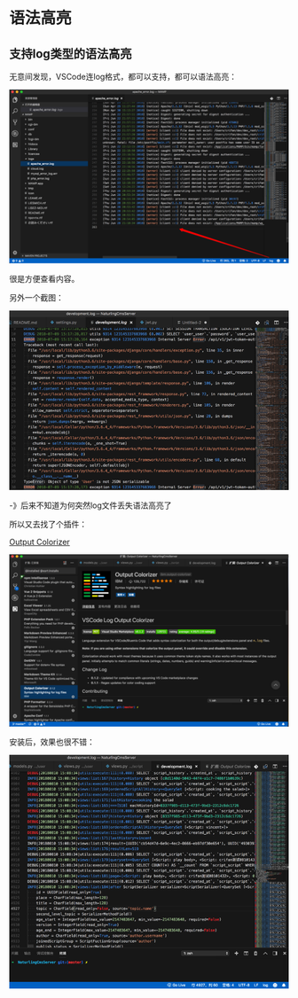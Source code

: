 # 语法高亮

## 支持log类型的语法高亮

无意间发现，VSCode连log格式，都可以支持，都可以语法高亮：

![log日志文件语法高亮效果](../assets/img/log_file_highlight_effect.png)

很是方便查看内容。

另外一个截图：

![另外一个log日志文件语法高亮效果](../assets/img/another_log_highlight.png)

-》后来不知道为何突然log文件丢失语法高亮了

所以又去找了个插件：

[Output Colorizer](https://marketplace.visualstudio.com/items?itemName=IBM.output-colorizer)

![已安装Output Colorizer](../assets/img/plugin_output_colorizer.png)

安装后，效果也很不错：

![log日志效果很不错](../assets/img/log_highlight_effect_good.png)
